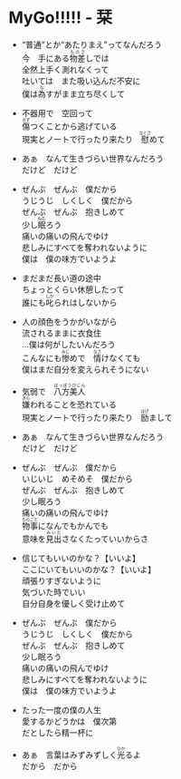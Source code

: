 # MyGo!!!!! - 栞

- “普通”とか“あたりまえ”ってなんだろう  
  今　手にある<ruby><rb>物差</rb><rt>ものさ</rt></ruby>しでは  
  全然上手く測れなくって  
  吐いては　また吸い込んだ不安に  
  僕は<ruby><rb>為</rb><rt>な</rt></ruby>すがまま立ち尽くして

- 不器用で　空回って  
  <ruby><rb>傷</rb><rt>きず</rt></ruby>つくことから逃げている  
  現実とノートで行ったり来たり　<ruby><rb>慰</rb><rt>なぐさ</rt></ruby>めて

- あぁ　なんて生きづらい世界なんだろう  
  だけど　だけど

- ぜんぶ　ぜんぶ　僕だから  
  うじうじ　しくしく　僕だから  
  ぜんぶ　ぜんぶ　抱きしめて  
  少し<ruby><rb>眠</rb><rt>ねむ</rt></ruby>ろう  
  痛いの痛いの飛んでゆけ  
  悲しみにすべてを奪われないように  
  僕は　僕の味方でいようよ

- まだまだ長い道の途中  
  ちょっとくらい休憩したって  
  誰にも<ruby><rb>叱</rb><rt>しか</rt></ruby>られはしないから

- 人の顔色をうかがいながら  
  流されるままに衣食住  
  …僕は何がしたいんだろう  
  こんなにも<ruby><rb>惨</rb><rt>みじ</rt></ruby>めで　<ruby><rb>情</rb><rt>なさ</rt></ruby>けなくても  
  僕はまだ自分を変えられそうにない

- 気弱で　<ruby><rb>八方美人</rb><rt>はっぽうびじん</rt></ruby>  
  <ruby><rb>嫌</rb><rt>きら</rt></ruby>われることを恐れている  
  現実とノートで行ったり来たり　<ruby><rb>励</rb><rt>はげ</rt></ruby>まして

- あぁ　なんて生きづらい世界なんだろう  
  だけど　だけど

- ぜんぶ　ぜんぶ　僕だから  
  いじいじ　めそめそ　僕だから  
  ぜんぶ　ぜんぶ　抱きしめて  
  少し眠ろう  
  痛いの痛いの飛んでゆけ  
  <ruby><rb>物事</rb><rt>ものごと</rt></ruby>になんでもかんでも  
  意味を<ruby><rb>見出</rb><rt>みいだ</rt></ruby>さなくたっていいからさ

- 信じてもいいのかな？【いいよ】  
  ここにいてもいいのかな？【いいよ】  
  頑張りすぎないように  
  気づいた時でいい  
  自分自身を優しく受け止めて

- ぜんぶ　ぜんぶ　僕だから  
  うじうじ　しくしく　僕だから  
  ぜんぶ　ぜんぶ　抱きしめて  
  少し眠ろう  
  痛いの痛いの飛んでゆけ  
  悲しみにすべてを奪われないように  
  僕は　僕の味方でいようよ

- たった一度の僕の人生  
  愛するかどうかは　僕次第  
  だとしたら精一杯に

- あぁ　言葉はみずみずしく<ruby><rb>光</rb><rt>ひか</rt></ruby>るよ  
  だから　だから
